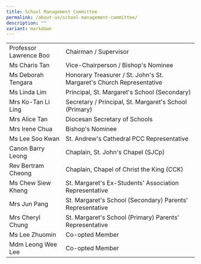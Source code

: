 ```yaml
---
title: School Management Committee
permalink: /about-us/school-management-committee/
description: ""
variant: markdown
---
```

| | |
|---|---|
| Professor Lawrence Boo | Chairman / Supervisor |
| Ms Charis Tan  | Vice-Chairperson / Bishop's Nominee |
| Ms Deborah Tengara | Honorary Treasurer / St. John's St. Margaret's Church Representative |
| Ms Linda Lim | Principal, St. Margaret's School (Secondary) |
| Mrs Ko-Tan Li Ling | Secretary / Principal, St. Margaret's School (Primary) |
| Mrs Alice Tan | Diocesan Secretary of Schools |
| Mrs Irene Chua | Bishop's Nominee |
| Ms Lee Soo Kwan | St. Andrew's Cathedral PCC Representative |
| Canon Barry Leong | Chaplain, St. John's Chapel (SJCp) 
| Rev Bertram Cheong | Chaplain, Chapel of Christ the King (CCK)
| Ms Chew Siew Kheng | St. Margaret's Ex-Students' Association Representative
| Mrs Jun Pang | St. Margaret's School (Secondary) Parents' Representative |
| Mrs Cheryl Chung | St. Margaret's School (Primary) Parents' Representative |
| Ms Lee Zhuomin | Co-opted Member |
| Mdm Leong Wee Lee | Co-opted Member|
